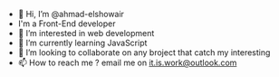 - 👋 Hi, I’m @ahmad-elshowair
- I'm a Front-End developer
- 👀 I’m interested in web development
- 🌱 I’m currently learning JavaScript
- 💞️ I’m looking to collaborate on any broject that catch my interesting 
- 📫 How to reach me ? email me on it.is.work@outlook.com

<!---
ahmad-elshowair/ahmad-elshowair is a ✨ special ✨ repository because its `README.md` (this file) appears on your GitHub profile.
You can click the Preview link to take a look at your changes.
--->
